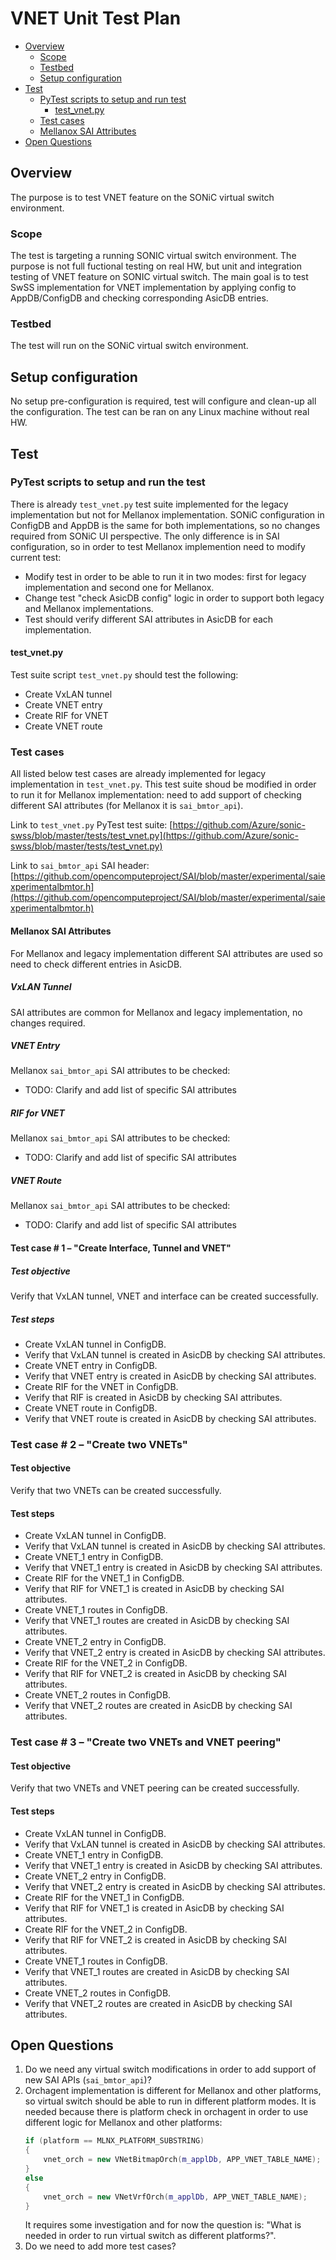 # VNET Unit Test Plan

* [Overview](#Overview)
    * [Scope](#Scope)
    * [Testbed](#Testbed)
    * [Setup configuration](#Setup%20configuration)
* [Test](#Test)
    * [PyTest scripts to setup and run test](#PyTest%20scripts%20to%20setup%20and%20run%20test)
        * [test_vnet.py](#test_vnet.py)
    * [Test cases](#Test%20cases)
    * [Mellanox SAI Attributes](Mellanox%20SAI%20Attributes)
* [Open Questions](#Open%20Questions)

## Overview
The purpose is to test VNET feature on the SONiC virtual switch environment.

### Scope
The test is targeting a running SONIC virtual switch environment. The purpose is not full fuctional testing on real HW, but unit and integration testing of VNET feature on SONIC virtual switch. The main goal is to test SwSS implementation for VNET implementation by applying config to AppDB/ConfigDB and checking corresponding AsicDB entries.

### Testbed
The test will run on the SONiC virtual switch environment.

## Setup configuration
No setup pre-configuration is required, test will configure and clean-up all the configuration. The test can be ran on any Linux machine without real HW.

## Test

### PyTest scripts to setup and run the test
There is already ```test_vnet.py``` test suite implemented for the legacy implementation but not for Mellanox implementation.
SONiC configuration in ConfigDB and AppDB is the same for both implementations, so no changes required from SONiC UI perspective.
The only difference is in SAI configuration, so in order to test Mellanox implemention need to modify current test:
- Modify test in order to be able to run it in two modes: first for legacy implementation and second one for Mellanox.
- Change test "check AsicDB config" logic in order to support both legacy and Mellanox implementations.
- Test should verify different SAI attributes in AsicDB for each implementation.

#### test_vnet.py
Test suite script ```test_vnet.py``` should test the following:
- Create VxLAN tunnel
- Create VNET entry
- Create RIF for VNET
- Create VNET route

### Test cases
All listed below test cases are already implemented for legacy implementation in ```test_vnet.py```. This test suite shoud be modified in order to run it for Mellanox implementation: need to add support of checking different SAI attributes (for Mellanox it is ```sai_bmtor_api```).

Link to ```test_vnet.py``` PyTest test suite: 
[https://github.com/Azure/sonic-swss/blob/master/tests/test_vnet.py](https://github.com/Azure/sonic-swss/blob/master/tests/test_vnet.py)

Link to ```sai_bmtor_api``` SAI header: 
[https://github.com/opencomputeproject/SAI/blob/master/experimental/saiexperimentalbmtor.h](https://github.com/opencomputeproject/SAI/blob/master/experimental/saiexperimentalbmtor.h)

#### Mellanox SAI Attributes
For Mellanox and legacy implementation different SAI attributes are used so need to check different entries in AsicDB.
##### VxLAN Tunnel
SAI attributes are common for Mellanox and legacy implementation, no changes required.
##### VNET Entry
Mellanox ```sai_bmtor_api``` SAI attributes to be checked:
* TODO: Clarify and add list of specific SAI attributes
##### RIF for VNET
Mellanox ```sai_bmtor_api``` SAI attributes to be checked:
* TODO: Clarify and add list of specific SAI attributes
##### VNET Route
Mellanox ```sai_bmtor_api``` SAI attributes to be checked:
* TODO: Clarify and add list of specific SAI attributes

#### Test case # 1 – "Create Interface, Tunnel and VNET"
##### Test objective
Verify that VxLAN tunnel, VNET and interface can be created successfully.
##### Test steps
* Create VxLAN tunnel in ConfigDB.
* Verify that VxLAN tunnel is created in AsicDB by checking SAI attributes.
* Create VNET entry in ConfigDB.
* Verify that VNET entry is created in AsicDB by checking SAI attributes.
* Create RIF for the VNET in ConfigDB.
* Verify that RIF is created in AsicDB by checking SAI attributes.
* Create VNET route in ConfigDB.
* Verify that VNET route is created in AsicDB by checking SAI attributes.
### Test case # 2 – "Create two VNETs"
#### Test objective
Verify that  two VNETs can be created successfully.
#### Test steps
* Create VxLAN tunnel in ConfigDB.
* Verify that VxLAN tunnel is created in AsicDB by checking SAI attributes.
* Create VNET_1 entry in ConfigDB.
* Verify that VNET_1 entry is created in AsicDB by checking SAI attributes.
* Create RIF for the VNET_1 in ConfigDB.
* Verify that RIF for VNET_1 is created in AsicDB by checking SAI attributes.
* Create VNET_1 routes in ConfigDB.
* Verify that VNET_1 routes are created in AsicDB by checking SAI attributes.
* Create VNET_2 entry in ConfigDB.
* Verify that VNET_2 entry is created in AsicDB by checking SAI attributes.
* Create RIF for the VNET_2 in ConfigDB.
* Verify that RIF for VNET_2 is created in AsicDB by checking SAI attributes.
* Create VNET_2 routes in ConfigDB.
* Verify that VNET_2 routes are created in AsicDB by checking SAI attributes.
### Test case # 3 – "Create two VNETs and VNET peering"
#### Test objective
Verify that two VNETs and VNET peering can be created successfully.
#### Test steps
* Create VxLAN tunnel in ConfigDB.
* Verify that VxLAN tunnel is created in AsicDB by checking SAI attributes.
* Create VNET_1 entry in ConfigDB.
* Verify that VNET_1 entry is created in AsicDB by checking SAI attributes.
* Create VNET_2 entry in ConfigDB.
* Verify that VNET_2 entry is created in AsicDB by checking SAI attributes.
* Create RIF for the VNET_1 in ConfigDB.
* Verify that RIF for VNET_1 is created in AsicDB by checking SAI attributes.
* Create RIF for the VNET_2 in ConfigDB.
* Verify that RIF for VNET_2 is created in AsicDB by checking SAI attributes.
* Create VNET_1 routes in ConfigDB.
* Verify that VNET_1 routes are created in AsicDB by checking SAI attributes.
* Create VNET_2 routes in ConfigDB.
* Verify that VNET_2 routes are created in AsicDB by checking SAI attributes.

## Open Questions
1. Do we need any virtual switch modifications in order to add support of new SAI APIs (```sai_bmtor_api```)?
2. Orchagent implementation is different for Mellanox and other platforms, so virtual switch should be able to run in different platform modes.
    It is needed because there is platform check in orchagent in order to use different logic for Mellanox and other platforms:
    ```cpp
    if (platform == MLNX_PLATFORM_SUBSTRING)
    {
        vnet_orch = new VNetBitmapOrch(m_applDb, APP_VNET_TABLE_NAME);
    }
    else
    {
        vnet_orch = new VNetVrfOrch(m_applDb, APP_VNET_TABLE_NAME);
    }
    ```
    It requires some investigation and for now the question is: "What is needed in order to run virtual switch as different platforms?".
3. Do we need to add more test cases?
